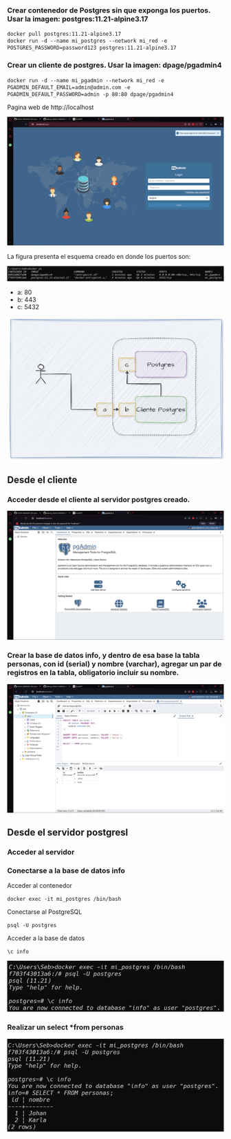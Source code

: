 ### Crear contenedor de Postgres sin que exponga los puertos. Usar la imagen: postgres:11.21-alpine3.17

```
docker pull postgres:11.21-alpine3.17
docker run -d --name mi_postgres --network mi_red -e POSTGRES_PASSWORD=password123 postgres:11.21-alpine3.17
```

### Crear un cliente de postgres. Usar la imagen: dpage/pgadmin4

```
docker run -d --name mi_pgadmin --network mi_red -e PGADMIN_DEFAULT_EMAIL=admin@admin.com -e PGADMIN_DEFAULT_PASSWORD=admin -p 80:80 dpage/pgadmin4
```

Pagina web de http://localhost

![Imagen](imagenes/localhost.png)

La figura presenta el esquema creado en donde los puertos son:

![Imagen](imagenes/Puertos.png)
- a: 80
- b: 443
- c: 5432

![Imagen](imagenes/esquema-ejercicio3.PNG)

## Desde el cliente
### Acceder desde el cliente al servidor postgres creado.

![Imagen](imagenes/login.png)

### Crear la base de datos info, y dentro de esa base la tabla personas, con id (serial) y nombre (varchar), agregar un par de registros en la tabla, obligatorio incluir su nombre.

![Imagen](imagenes/database.png)

## Desde el servidor postgresl
### Acceder al servidor
### Conectarse a la base de datos info

Acceder al contenedor

```
docker exec -it mi_postgres /bin/bash
```

Conectarse al PostgreSQL

```
psql -U postgres
```

Acceder a la base de datos

```
\c info
```

![Imagen](imagenes/conexion.png)

### Realizar un select *from personas

![Imagen](imagenes/Select.png)

